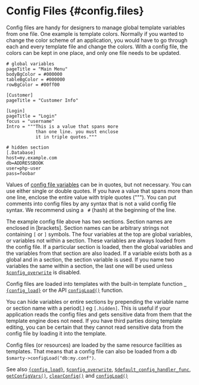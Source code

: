 Config Files {#config.files}
============

Config files are handy for designers to manage global template variables
from one file. One example is template colors. Normally if you wanted to
change the color scheme of an application, you would have to go through
each and every template file and change the colors. With a config file,
the colors can be kept in one place, and only one file needs to be
updated.


    # global variables
    pageTitle = "Main Menu"
    bodyBgColor = #000000
    tableBgColor = #000000
    rowBgColor = #00ff00

    [Customer]
    pageTitle = "Customer Info"

    [Login]
    pageTitle = "Login"
    focus = "username"
    Intro = """This is a value that spans more
               than one line. you must enclose
               it in triple quotes."""

    # hidden section
    [.Database]
    host=my.example.com
    db=ADDRESSBOOK
    user=php-user
    pass=foobar

      

Values of [config file variables](./language-variables/language-config-variables.md) can be in
quotes, but not necessary. You can use either single or double quotes.
If you have a value that spans more than one line, enclose the entire
value with triple quotes (\"\"\"). You can put comments into config
files by any syntax that is not a valid config file syntax. We recommend
using a `
  #` (hash) at the beginning of the line.

The example config file above has two sections. Section names are
enclosed in \[brackets\]. Section names can be arbitrary strings not
containing `[` or `]` symbols. The four variables at the top are global
variables, or variables not within a section. These variables are always
loaded from the config file. If a particular section is loaded, then the
global variables and the variables from that section are also loaded. If
a variable exists both as a global and in a section, the section
variable is used. If you name two variables the same within a section,
the last one will be used unless
[`$config_overwrite`](../programmers/api-variables/variable-config-overwrite.md) is disabled.

Config files are loaded into templates with the built-in template
function [`
  {config_load}`](./language-builtin-functions/language-function-config-load.md) or the API
[`configLoad()`](../programmers/api-functions/api-config-load.md) function.

You can hide variables or entire sections by prepending the variable
name or section name with a period(.) eg `[.hidden]`. This is useful if
your application reads the config files and gets sensitive data from
them that the template engine does not need. If you have third parties
doing template editing, you can be certain that they cannot read
sensitive data from the config file by loading it into the template.

Config files (or resources) are loaded by the same resource facilities
as templates. That means that a config file can also be loaded from a db
`$smarty->configLoad("db:my.conf")`.

See also [`{config_load}`](./language-builtin-functions/language-function-config-load.md),
[`$config_overwrite`](../programmers/api-variables/variable-config-overwrite.md),
[`$default_config_handler_func`](../programmers/api-variables/variable-default-config-handler-func.md),
[`getConfigVars()`](../programmers/api-functions/api-get-config-vars.md),
[`clearConfig()`](../programmers/api-functions/api-clear-config.md) and
[`configLoad()`](../programmers/api-functions/api-config-load.md)
